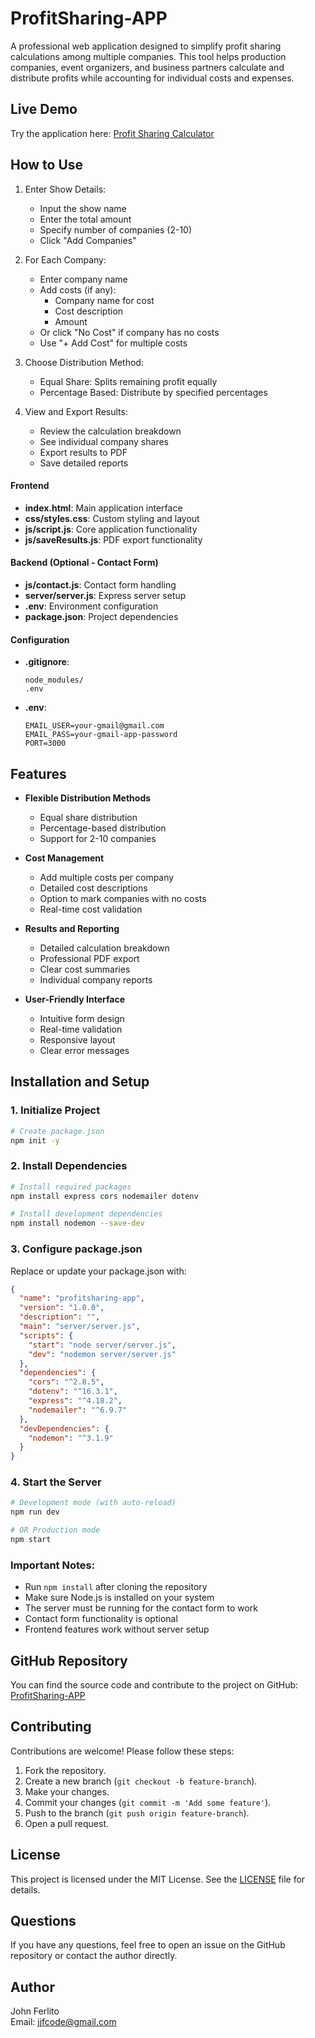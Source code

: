 # ProfitSharing-APP

A professional web application designed to simplify profit sharing calculations among multiple companies. This tool helps production companies, event organizers, and business partners calculate and distribute profits while accounting for individual costs and expenses.

## Live Demo

Try the application here: [Profit Sharing Calculator](https://jjfcode.github.io/ProfitSharing-APP/)

## How to Use

1. Enter Show Details:
   - Input the show name
   - Enter the total amount
   - Specify number of companies (2-10)
   - Click "Add Companies"

2. For Each Company:
   - Enter company name
   - Add costs (if any):
     * Company name for cost
     * Cost description
     * Amount
   - Or click "No Cost" if company has no costs
   - Use "+ Add Cost" for multiple costs

3. Choose Distribution Method:
   - Equal Share: Splits remaining profit equally
   - Percentage Based: Distribute by specified percentages

4. View and Export Results:
   - Review the calculation breakdown
   - See individual company shares
   - Export results to PDF
   - Save detailed reports

#### Frontend
- **index.html**: Main application interface
- **css/styles.css**: Custom styling and layout
- **js/script.js**: Core application functionality
- **js/saveResults.js**: PDF export functionality

#### Backend (Optional - Contact Form)
- **js/contact.js**: Contact form handling
- **server/server.js**: Express server setup
- **.env**: Environment configuration
- **package.json**: Project dependencies

#### Configuration
- **.gitignore**:
  ```
  node_modules/
  .env
  ```

- **.env**:
  ```
  EMAIL_USER=your-gmail@gmail.com
  EMAIL_PASS=your-gmail-app-password
  PORT=3000
  ```

## Features

- **Flexible Distribution Methods**
  - Equal share distribution
  - Percentage-based distribution
  - Support for 2-10 companies

- **Cost Management**
  - Add multiple costs per company
  - Detailed cost descriptions
  - Option to mark companies with no costs
  - Real-time cost validation

- **Results and Reporting**
  - Detailed calculation breakdown
  - Professional PDF export
  - Clear cost summaries
  - Individual company reports

- **User-Friendly Interface**
  - Intuitive form design
  - Real-time validation
  - Responsive layout
  - Clear error messages
  
  
## Installation and Setup

### 1. Initialize Project
```bash
# Create package.json
npm init -y
```

### 2. Install Dependencies
```bash
# Install required packages
npm install express cors nodemailer dotenv

# Install development dependencies
npm install nodemon --save-dev
```

### 3. Configure package.json
Replace or update your package.json with:
```json
{
  "name": "profitsharing-app",
  "version": "1.0.0",
  "description": "",
  "main": "server/server.js",
  "scripts": {
    "start": "node server/server.js",
    "dev": "nodemon server/server.js"
  },
  "dependencies": {
    "cors": "^2.8.5",
    "dotenv": "^16.3.1",
    "express": "^4.18.2",
    "nodemailer": "^6.9.7"
  },
  "devDependencies": {
    "nodemon": "^3.1.9"
  }
}
```

### 4. Start the Server
```bash
# Development mode (with auto-reload)
npm run dev

# OR Production mode
npm start
```

### Important Notes:
- Run `npm install` after cloning the repository
- Make sure Node.js is installed on your system
- The server must be running for the contact form to work
- Contact form functionality is optional
- Frontend features work without server setup

## GitHub Repository

You can find the source code and contribute to the project on GitHub: [ProfitSharing-APP](https://github.com/yourusername/ProfitSharing-APP)

## Contributing

Contributions are welcome! Please follow these steps:

1. Fork the repository.
2. Create a new branch (`git checkout -b feature-branch`).
3. Make your changes.
4. Commit your changes (`git commit -m 'Add some feature'`).
5. Push to the branch (`git push origin feature-branch`).
6. Open a pull request.

## License

This project is licensed under the MIT License. See the [LICENSE](LICENSE) file for details.

## Questions

If you have any questions, feel free to open an issue on the GitHub repository or contact the author directly.

## Author

John Ferlito  
Email: [jjfcode@gmail.com](mailto:jjfcode@gmail.com)
